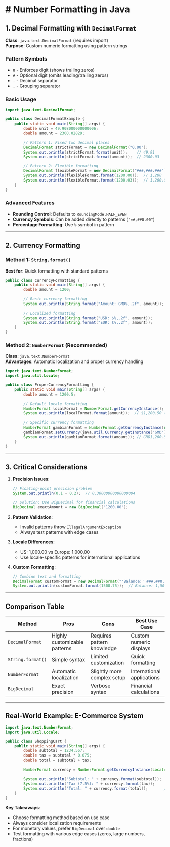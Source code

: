 # # Number Formatting in Java

## **1. Decimal Formatting with `DecimalFormat`**
**Class**: `java.text.DecimalFormat` (requires import)  
**Purpose**: Custom numeric formatting using pattern strings

### **Pattern Symbols**
- `0` - Enforces digit (shows trailing zeros)
- `#` - Optional digit (omits leading/trailing zeros)
- `.` - Decimal separator
- `,` - Grouping separator

### **Basic Usage**
```java
import java.text.DecimalFormat;

public class DecimalFormatExample {
    public static void main(String[] args) {
        double unit = 49.908000000000006;
        double amount = 2300.02829;
        
        // Pattern 1: Fixed two decimal places
        DecimalFormat strictFormat = new DecimalFormat("0.00");
        System.out.println(strictFormat.format(unit));    // 49.91
        System.out.println(strictFormat.format(amount));  // 2300.03

        // Pattern 2: Flexible formatting
        DecimalFormat flexibleFormat = new DecimalFormat("###,###.###");
        System.out.println(flexibleFormat.format(1200.00));  // 1,200
        System.out.println(flexibleFormat.format(1200.03));  // 1,200.03
    }
}
```

### **Advanced Features**
- **Rounding Control**: Defaults to `RoundingMode.HALF_EVEN`
- **Currency Symbols**: Can be added directly to patterns (`"¤#,##0.00"`)
- **Percentage Formatting**: Use `%` symbol in pattern

---

## **2. Currency Formatting**

### **Method 1: `String.format()`**
**Best for**: Quick formatting with standard patterns

```java
public class CurrencyFormatting {
    public static void main(String[] args) {
        double amount = 1200;
        
        // Basic currency formatting
        System.out.println(String.format("Amount: GMD%,.2f", amount));  // GMD1,200.00
        
        // Localized formatting
        System.out.println(String.format("USD: $%,.2f", amount));       // USD: $1,200.00
        System.out.println(String.format("EUR: €%,.2f", amount));       // EUR: €1,200.00
    }
}
```

### **Method 2: `NumberFormat` (Recommended)**
**Class**: `java.text.NumberFormat`  
**Advantages**: Automatic localization and proper currency handling

```java
import java.text.NumberFormat;
import java.util.Locale;

public class ProperCurrencyFormatting {
    public static void main(String[] args) {
        double amount = 1200.5;
        
        // Default locale formatting
        NumberFormat localFormat = NumberFormat.getCurrencyInstance();
        System.out.println(localFormat.format(amount));  // $1,200.50 (US locale)
        
        // Specific currency formatting
        NumberFormat gambianFormat = NumberFormat.getCurrencyInstance(new Locale("en", "GM"));
        gambianFormat.setCurrency(java.util.Currency.getInstance("GMD"));
        System.out.println(gambianFormat.format(amount)); // GMD1,200.50
    }
}
```

---

## **3. Critical Considerations**

1. **Precision Issues**:
   ```java
   // Floating-point precision problem
   System.out.println(0.1 + 0.2);  // 0.30000000000000004
   
   // Solution: Use BigDecimal for financial calculations
   BigDecimal exactAmount = new BigDecimal("1200.00");
   ```

2. **Pattern Validation**:
   - Invalid patterns throw `IllegalArgumentException`
   - Always test patterns with edge cases

3. **Locale Differences**:
   - US: 1,000.00 vs Europe: 1.000,00
   - Use locale-specific patterns for international applications

4. **Custom Formatting**:
   ```java
   // Combine text and formatting
   DecimalFormat customFormat = new DecimalFormat("'Balance:' ###,##0.00 'units'");
   System.out.println(customFormat.format(1500.75));  // Balance: 1,500.75 units
   ```

---

## **Comparison Table**

| Method            | Pros                         | Cons                        | Best Use Case              |
| ----------------- | ---------------------------- | --------------------------- | -------------------------- |
| `DecimalFormat`   | Highly customizable patterns | Requires pattern knowledge  | Custom numeric displays    |
| `String.format()` | Simple syntax                | Limited customization       | Quick formatting           |
| `NumberFormat`    | Automatic localization       | Slightly more complex setup | International applications |
| `BigDecimal`      | Exact precision              | Verbose syntax              | Financial calculations     |

---

## **Real-World Example: E-Commerce System**
```java
import java.text.NumberFormat;
import java.util.Locale;

public class ShoppingCart {
    public static void main(String[] args) {
        double subtotal = 1234.567;
        double tax = subtotal * 0.075;
        double total = subtotal + tax;
        
        NumberFormat currency = NumberFormat.getCurrencyInstance(Locale.US);
        
        System.out.println("Subtotal: " + currency.format(subtotal));  // $1,234.57
        System.out.println("Tax (7.5%): " + currency.format(tax));     // $92.59
        System.out.println("Total: " + currency.format(total));       // $1,327.16
    }
}
```

**Key Takeaways**:
- Choose formatting method based on use case
- Always consider localization requirements
- For monetary values, prefer `BigDecimal` over `double`
- Test formatting with various edge cases (zeros, large numbers, fractions)
